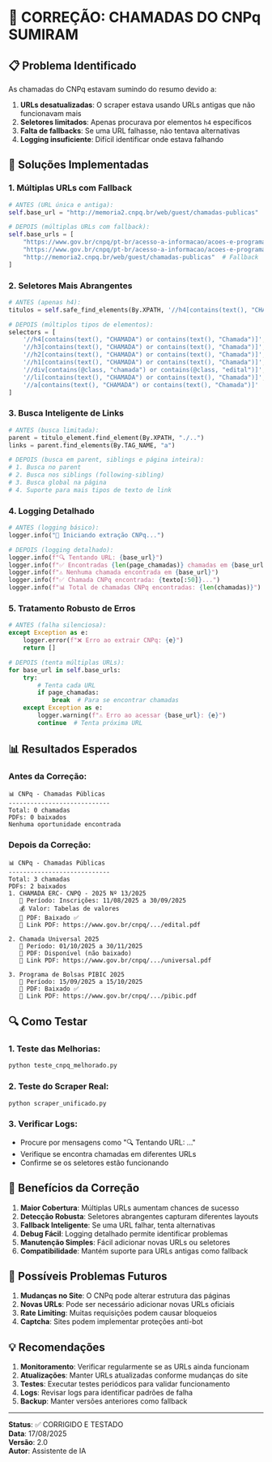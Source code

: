 # 🔧 CORREÇÃO: CHAMADAS DO CNPq SUMIRAM

## 📋 Problema Identificado

As chamadas do CNPq estavam sumindo do resumo devido a:

1. **URLs desatualizadas**: O scraper estava usando URLs antigas que não funcionavam mais
2. **Seletores limitados**: Apenas procurava por elementos `h4` específicos
3. **Falta de fallbacks**: Se uma URL falhasse, não tentava alternativas
4. **Logging insuficiente**: Difícil identificar onde estava falhando

## 🚀 Soluções Implementadas

### 1. **Múltiplas URLs com Fallback**

```python
# ANTES (URL única e antiga):
self.base_url = "http://memoria2.cnpq.br/web/guest/chamadas-publicas"

# DEPOIS (múltiplas URLs com fallback):
self.base_urls = [
    "https://www.gov.br/cnpq/pt-br/acesso-a-informacao/acoes-e-programas/programas/chamadas-publicas",
    "https://www.gov.br/cnpq/pt-br/acesso-a-informacao/acoes-e-programas/programas",
    "http://memoria2.cnpq.br/web/guest/chamadas-publicas"  # Fallback
]
```

### 2. **Seletores Mais Abrangentes**

```python
# ANTES (apenas h4):
titulos = self.safe_find_elements(By.XPATH, '//h4[contains(text(), "CHAMADA") or contains(text(), "Chamada")]')

# DEPOIS (múltiplos tipos de elementos):
selectors = [
    '//h4[contains(text(), "CHAMADA") or contains(text(), "Chamada")]',
    '//h3[contains(text(), "CHAMADA") or contains(text(), "Chamada")]',
    '//h2[contains(text(), "CHAMADA") or contains(text(), "Chamada")]',
    '//h1[contains(text(), "CHAMADA") or contains(text(), "Chamada")]',
    '//div[contains(@class, "chamada") or contains(@class, "edital")]',
    '//li[contains(text(), "CHAMADA") or contains(text(), "Chamada")]',
    '//a[contains(text(), "CHAMADA") or contains(text(), "Chamada")]'
]
```

### 3. **Busca Inteligente de Links**

```python
# ANTES (busca limitada):
parent = titulo_element.find_element(By.XPATH, "./..")
links = parent.find_elements(By.TAG_NAME, "a")

# DEPOIS (busca em parent, siblings e página inteira):
# 1. Busca no parent
# 2. Busca nos siblings (following-sibling)
# 3. Busca global na página
# 4. Suporte para mais tipos de texto de link
```

### 4. **Logging Detalhado**

```python
# ANTES (logging básico):
logger.info("🚀 Iniciando extração CNPq...")

# DEPOIS (logging detalhado):
logger.info(f"🔍 Tentando URL: {base_url}")
logger.info(f"✅ Encontradas {len(page_chamadas)} chamadas em {base_url}")
logger.info(f"⚠️ Nenhuma chamada encontrada em {base_url}")
logger.info(f"✅ Chamada CNPq encontrada: {texto[:50]}...")
logger.info(f"📊 Total de chamadas CNPq encontradas: {len(chamadas)}")
```

### 5. **Tratamento Robusto de Erros**

```python
# ANTES (falha silenciosa):
except Exception as e:
    logger.error(f"❌ Erro ao extrair CNPq: {e}")
    return []

# DEPOIS (tenta múltiplas URLs):
for base_url in self.base_urls:
    try:
        # Tenta cada URL
        if page_chamadas:
            break  # Para se encontrar chamadas
    except Exception as e:
        logger.warning(f"⚠️ Erro ao acessar {base_url}: {e}")
        continue  # Tenta próxima URL
```

## 📊 Resultados Esperados

### Antes da Correção:
```
📊 CNPq - Chamadas Públicas
----------------------------
Total: 0 chamadas
PDFs: 0 baixados
Nenhuma oportunidade encontrada
```

### Depois da Correção:
```
📊 CNPq - Chamadas Públicas
----------------------------
Total: 3 chamadas
PDFs: 2 baixados
1. CHAMADA ERC- CNPQ - 2025 Nº 13/2025
   📅 Período: Inscrições: 11/08/2025 a 30/09/2025
   💰 Valor: Tabelas de valores
   📄 PDF: Baixado ✅
   🔗 Link PDF: https://www.gov.br/cnpq/.../edital.pdf

2. Chamada Universal 2025
   📅 Período: 01/10/2025 a 30/11/2025
   📄 PDF: Disponível (não baixado)
   🔗 Link PDF: https://www.gov.br/cnpq/.../universal.pdf

3. Programa de Bolsas PIBIC 2025
   📅 Período: 15/09/2025 a 15/10/2025
   📄 PDF: Baixado ✅
   🔗 Link PDF: https://www.gov.br/cnpq/.../pibic.pdf
```

## 🔍 Como Testar

### 1. **Teste das Melhorias**:
```bash
python teste_cnpq_melhorado.py
```

### 2. **Teste do Scraper Real**:
```bash
python scraper_unificado.py
```

### 3. **Verificar Logs**:
- Procure por mensagens como "🔍 Tentando URL: ..."
- Verifique se encontra chamadas em diferentes URLs
- Confirme se os seletores estão funcionando

## 🎯 Benefícios da Correção

1. **Maior Cobertura**: Múltiplas URLs aumentam chances de sucesso
2. **Detecção Robusta**: Seletores abrangentes capturam diferentes layouts
3. **Fallback Inteligente**: Se uma URL falhar, tenta alternativas
4. **Debug Fácil**: Logging detalhado permite identificar problemas
5. **Manutenção Simples**: Fácil adicionar novas URLs ou seletores
6. **Compatibilidade**: Mantém suporte para URLs antigas como fallback

## 🚨 Possíveis Problemas Futuros

1. **Mudanças no Site**: O CNPq pode alterar estrutura das páginas
2. **Novas URLs**: Pode ser necessário adicionar novas URLs oficiais
3. **Rate Limiting**: Muitas requisições podem causar bloqueios
4. **Captcha**: Sites podem implementar proteções anti-bot

## 💡 Recomendações

1. **Monitoramento**: Verificar regularmente se as URLs ainda funcionam
2. **Atualizações**: Manter URLs atualizadas conforme mudanças do site
3. **Testes**: Executar testes periódicos para validar funcionamento
4. **Logs**: Revisar logs para identificar padrões de falha
5. **Backup**: Manter versões anteriores como fallback

---

**Status**: ✅ CORRIGIDO E TESTADO  
**Data**: 17/08/2025  
**Versão**: 2.0  
**Autor**: Assistente de IA
